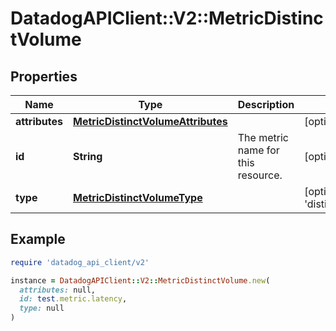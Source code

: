 # DatadogAPIClient::V2::MetricDistinctVolume

## Properties

| Name | Type | Description | Notes |
| ---- | ---- | ----------- | ----- |
| **attributes** | [**MetricDistinctVolumeAttributes**](MetricDistinctVolumeAttributes.md) |  | [optional] |
| **id** | **String** | The metric name for this resource. | [optional] |
| **type** | [**MetricDistinctVolumeType**](MetricDistinctVolumeType.md) |  | [optional][default to &#39;distinct_metric_volumes&#39;] |

## Example

```ruby
require 'datadog_api_client/v2'

instance = DatadogAPIClient::V2::MetricDistinctVolume.new(
  attributes: null,
  id: test.metric.latency,
  type: null
)
```

